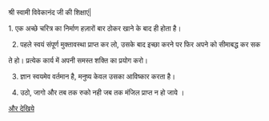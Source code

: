 श्री स्वामी विवेकानंद जी की शिक्षाएं|


﻿1. एक अच्छे चरित्र का निर्माण हज़ारों बार ठोकर खाने के बाद ही होता है।


2. पहले स्वयं संपूर्ण मुक्तावस्था प्राप्त कर लो, उसके बाद इच्छा करने पर फिर अपने को सीमाबद्ध कर सक

ते हो। प्रत्येक कार्य में अपनी समस्त शक्ति का प्रयोग करो।


3. ज्ञान स्वयमेव वर्तमान है, मनुष्य केवल उसका आविष्कार करता है।


4.  उठो, जागो और तब तक रुको नही जब तक मंजिल प्राप्त न हो जाये ।

[और देखिये](http://www.hindisahityadarpan.in/2011/11/great-quotations-by-swami-vivekananda.html)
